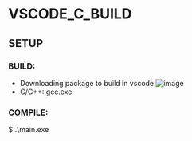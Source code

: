 # VSCODE_C_BUILD

## SETUP
### BUILD: 
* Downloading package to build in vscode
 ![image](https://user-images.githubusercontent.com/24602331/155471361-ad2e0fea-af39-4354-b721-59da0c358f47.png)
* C/C++: gcc.exe 
### COMPILE:
$ .\main.exe


